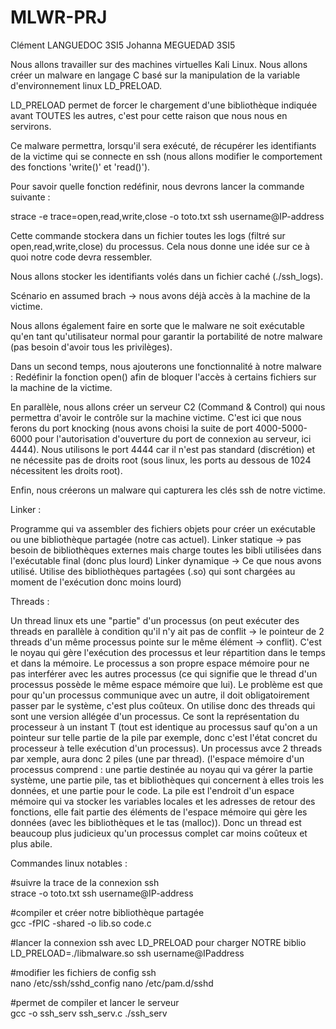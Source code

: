 # MLWR-PRJ
Clément LANGUEDOC 3SI5
Johanna MEGUEDAD 3SI5

Nous allons travailler sur des machines virtuelles Kali Linux.
Nous allons créer un malware en langage C basé sur la manipulation de la variable d'environnement linux LD_PRELOAD.

LD_PRELOAD permet de forcer le chargement d'une bibliothèque indiquée avant TOUTES les autres, c'est pour cette raison que nous nous en servirons.

Ce malware permettra, lorsqu'il sera exécuté, de récupérer les identifiants de la victime qui se connecte en ssh (nous allons modifier le comportement des fonctions 'write()' et 'read()').

Pour savoir quelle fonction redéfinir, nous devrons lancer la commande suivante : 

strace -e trace=open,read,write,close -o toto.txt ssh username@IP-address

Cette commande stockera dans un fichier toutes les logs (filtré sur open,read,write,close) du processus.
Cela nous donne une idée sur ce à quoi notre code devra ressembler. 

Nous allons stocker les identifiants volés dans un fichier caché (./ssh_logs).

Scénario en assumed brach -> nous avons déjà accès à la machine de la victime.

Nous allons également faire en sorte que le malware ne soit exécutable qu'en tant qu'utilisateur normal pour garantir la portabilité de notre malware (pas besoin d'avoir tous les privilèges). 

Dans un second temps, nous ajouterons une fonctionnalité à notre malware : 
Redéfinir la fonction open() afin de bloquer l'accès à certains fichiers sur la machine de la victime.

En parallèle, nous allons créer un serveur C2 (Command & Control) qui nous permettra d'avoir le contrôle sur la machine victime. C'est ici que nous ferons du port knocking (nous avons choisi la suite de port 4000-5000-6000 pour l'autorisation d'ouverture du port de connexion au serveur, ici 4444).
Nous utilisons le port 4444 car il n'est pas standard (discrétion) et ne nécessite pas de droits root (sous linux, les ports au dessous de 1024 nécessitent les droits root).

Enfin, nous créerons un malware qui capturera les clés ssh de notre victime. 

Linker : 

Programme qui va assembler des fichiers objets pour créer un exécutable ou une bibliothèque partagée (notre cas actuel).
Linker statique -> pas besoin de bibliothèques externes mais charge toutes les bibli utilisées dans l'exécutable final (donc plus lourd)
Linker dynamique -> Ce que nous avons utilisé. Utilise des bibliothèques partagées (.so) qui sont chargées au moment de l'exécution donc moins lourd)

Threads :

Un thread linux ets une "partie" d'un processus (on peut exécuter des threads en parallèle à condition qu'il n'y ait pas de conflit -> le pointeur de 2 threads d'un même processus pointe sur le même élément -> conflit).
C'est le noyau qui gère l'exécution des processus et leur répartition dans le temps et dans la mémoire.
Le processus a son propre espace mémoire pour ne pas interférer avec les autres processus (ce qui signifie que le thread d'un processus possède le même espace mémoire que lui).
Le problème est que pour qu'un processus communique avec un autre, il doit obligatoirement passer par le système, c'est plus coûteux. 
On utilise donc des threads qui sont une version allégée d'un processus. Ce sont la représentation du processeur à un instant T (tout est identique au processus sauf qu'on a un pointeur sur telle partie de la pile par exemple, donc c'est l'état concret du processeur à telle exécution d'un processus).
Un processus avce 2 threads par xemple, aura donc 2 piles (une par thread). (l'espace mémoire d'un processus comprend : une partie destinée au noyau qui va gérer la partie système, une partie pile, tas et bibliothèques qui concernent à elles trois les données, et une partie pour le code.
La pile est l'endroit d'un espace mémoire qui va stocker les variables locales et les adresses de retour des fonctions, elle fait partie des éléments de l'espace mémoire qui gère les données (avec les bibliothèques et le tas (malloc)).
Donc un thread est beaucoup plus judicieux qu'un processus complet car moins coûteux et plus abile.


Commandes linux notables :

#suivre la trace de la connexion ssh  
strace -o toto.txt ssh username@IP-address

#compiler et créer notre bibliothèque partagée  
gcc -fPIC -shared -o lib.so code.c

#lancer la connexion ssh avec LD_PRELOAD pour charger NOTRE biblio    
LD_PRELOAD=./libmalware.so ssh username@IPaddress

#modifier les fichiers de config ssh  
nano /etc/ssh/sshd_config
nano /etc/pam.d/sshd

#permet de compiler et lancer le serveur         
gcc -o ssh_serv ssh_serv.c
./ssh_serv















